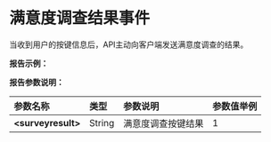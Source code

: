 

# 满意度调查结果事件

当收到用户的按键信息后，API主动向客户端发送满意度调查的结果。

**报告示例：**



**报告参数说明：**

| **参数名称** | **类型** | **参数说明** | **参数值举例** |
| :--- | :--- | :--- | :--- |
| **&lt;surveyresult&gt;** | String | 满意度调查按键结果 | 1 |



